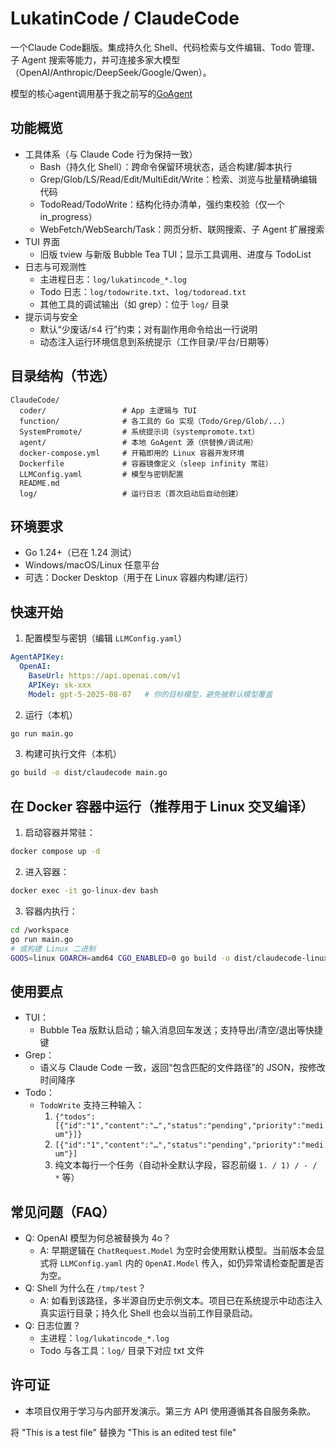 # LukatinCode / ClaudeCode

一个Claude Code翻版。集成持久化 Shell、代码检索与文件编辑、Todo 管理、子 Agent 搜索等能力，并可连接多家大模型（OpenAI/Anthropic/DeepSeek/Google/Qwen）。

模型的核心agent调用基于我之前写的[GoAgent](https://github.com/ccIisIaIcat/GoAgent)

## 功能概览
- 工具体系（与 Claude Code 行为保持一致）
  - Bash（持久化 Shell）：跨命令保留环境状态，适合构建/脚本执行
  - Grep/Glob/LS/Read/Edit/MultiEdit/Write：检索、浏览与批量精确编辑代码
  - TodoRead/TodoWrite：结构化待办清单，强约束校验（仅一个 in_progress）
  - WebFetch/WebSearch/Task：网页分析、联网搜索、子 Agent 扩展搜索
- TUI 界面
  - 旧版 tview 与新版 Bubble Tea TUI；显示工具调用、进度与 TodoList
- 日志与可观测性
  - 主进程日志：`log/lukatincode_*.log`
  - Todo 日志：`log/todowrite.txt`、`log/todoread.txt`
  - 其他工具的调试输出（如 grep）：位于 `log/` 目录
- 提示词与安全
  - 默认“少废话/≤4 行”约束；对有副作用命令给出一行说明
  - 动态注入运行环境信息到系统提示（工作目录/平台/日期等）

## 目录结构（节选）
```
ClaudeCode/
  coder/                 # App 主逻辑与 TUI
  function/              # 各工具的 Go 实现（Todo/Grep/Glob/...）
  SystemPromote/         # 系统提示词（systempromote.txt）
  agent/                 # 本地 GoAgent 源（供替换/调试用）
  docker-compose.yml     # 开箱即用的 Linux 容器开发环境
  Dockerfile             # 容器镜像定义（sleep infinity 常驻）
  LLMConfig.yaml         # 模型与密钥配置
  README.md
  log/                   # 运行日志（首次启动后自动创建）
```

## 环境要求
- Go 1.24+（已在 1.24 测试）
- Windows/macOS/Linux 任意平台
- 可选：Docker Desktop（用于在 Linux 容器内构建/运行）

## 快速开始
1) 配置模型与密钥（编辑 `LLMConfig.yaml`）
```yaml
AgentAPIKey:
  OpenAI:
    BaseUrl: https://api.openai.com/v1
    APIKey: sk-xxx
    Model: gpt-5-2025-08-07   # 你的目标模型，避免被默认模型覆盖
```
2) 运行（本机）
```bash
go run main.go
```
3) 构建可执行文件（本机）
```bash
go build -o dist/claudecode main.go
```

## 在 Docker 容器中运行（推荐用于 Linux 交叉编译）
1) 启动容器并常驻：
```bash
docker compose up -d
```
2) 进入容器：
```bash
docker exec -it go-linux-dev bash
```
3) 容器内执行：
```bash
cd /workspace
go run main.go
# 或构建 Linux 二进制
GOOS=linux GOARCH=amd64 CGO_ENABLED=0 go build -o dist/claudecode-linux-amd64 main.go
```

## 使用要点
- TUI：
  - Bubble Tea 版默认启动；输入消息回车发送；支持导出/清空/退出等快捷键
- Grep：
  - 语义与 Claude Code 一致，返回“包含匹配的文件路径”的 JSON，按修改时间降序
- Todo：
  - `TodoWrite` 支持三种输入：
    1. `{"todos":[{"id":"1","content":"…","status":"pending","priority":"medium"}]}`
    2. `[{"id":"1","content":"…","status":"pending","priority":"medium"}]`
    3. 纯文本每行一个任务（自动补全默认字段，容忍前缀 `1. / 1) / - / *` 等）

## 常见问题（FAQ）
- Q: OpenAI 模型为何总被替换为 4o？
  - A: 早期逻辑在 `ChatRequest.Model` 为空时会使用默认模型。当前版本会显式将 `LLMConfig.yaml` 内的 `OpenAI.Model` 传入，如仍异常请检查配置是否为空。
- Q: Shell 为什么在 `/tmp/test`？
  - A: 如看到该路径，多半源自历史示例文本。项目已在系统提示中动态注入真实运行目录；持久化 Shell 也会以当前工作目录启动。
- Q: 日志位置？
  - 主进程：`log/lukatincode_*.log`
  - Todo 与各工具：`log/` 目录下对应 txt 文件

## 许可证
- 本项目仅用于学习与内部开发演示。第三方 API 使用遵循其各自服务条款。

将 "This is a test file" 替换为 "This is an edited test file"